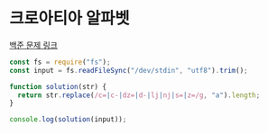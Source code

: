 # 크로아티아 알파벳

[백준 문제 링크](https://www.acmicpc.net/problem/2941)

```javascript
const fs = require("fs");
const input = fs.readFileSync("/dev/stdin", "utf8").trim();

function solution(str) {
  return str.replace(/c=|c-|dz=|d-|lj|nj|s=|z=/g, "a").length;
}

console.log(solution(input));
```
